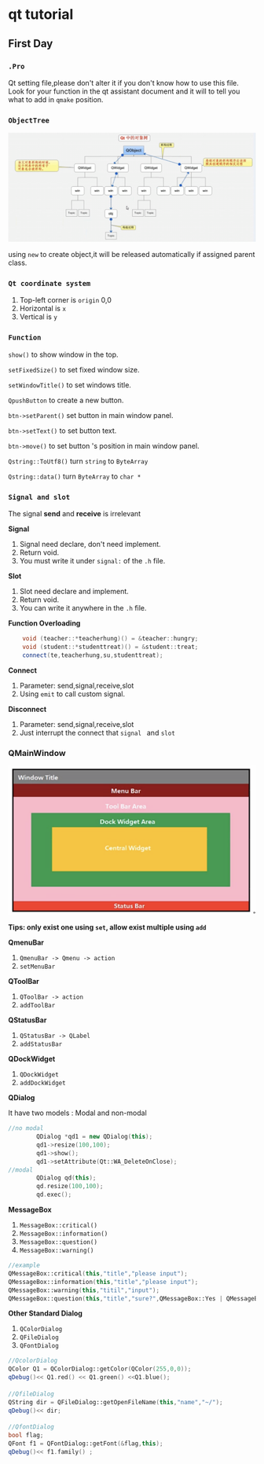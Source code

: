 # qt tutorial

## First Day

### ```.Pro```

Qt setting file,please don't alter it if you don't know how to use this file. Look for your function in the qt assistant document and it will to tell you what to add in ```qmake``` position.

### ```ObjectTree```

![na](./Pictures/duixiangshu.png)

using ```new``` to create object,it will be released automatically if assigned parent class. 

### ```Qt coordinate system ```
1. Top-left corner is ```origin``` 0,0
2. Horizontal is ```x```
3. Vertical is ```y```

### ```Function```

```show()```  to show window in the top.

```setFixedSize()``` to set fixed window size.

```setWindowTitle()``` to set windows title.

```QpushButton``` to create a new button.

```btn->setParent()``` set button in main window panel.

```btn->setText()``` to set button text.

```btn->move()``` to set button 's position in main window panel.

```Qstring::ToUtf8()``` turn ```string``` to ```ByteArray```

```Qstring::data()``` turn ```ByteArray``` to ```char * ```

### ```Signal and slot```
The signal **send** and **receive** is irrelevant

**Signal**

1. Signal need declare, don't need implement.
2. Return void.
3. You must write it under ```signal:``` of the ```.h``` file.

**Slot**

1. Slot need declare and implement.
2. Return void.
3. You can write it anywhere in the ```.h``` file.



**Function Overloading**

```C++
	void (teacher::*teacherhung)() = &teacher::hungry;
    void (student::*studenttreat)() = &student::treat;
    connect(te,teacherhung,su,studenttreat);
```

**Connect**

1. Parameter: send,signal,receive,slot
2. Using ```emit``` to call custom signal.

**Disconnect**

1. Parameter: send,signal,receive,slot
2. Just interrupt the connect that ```signal ``` and ```slot```

### QMainWindow

![s](./Pictures/mainwindows.png)

**Tips: only exist one using ```set```, allow exist multiple using ```add```**

**QmenuBar**

1. ```QmenuBar -> Qmenu -> action ```
2.  ```setMenuBar```  

**QToolBar**

1. ```QToolBar -> action ```
2.  ```addToolBar```

**QStatusBar**

1. ```QStatusBar -> QLabel ```
2. ```addStatusBar```

**QDockWidget**

1. ```QDockWidget```
2. ```addDockWidget```

**QDialog**

It have two models : Modal and non-modal 

```C++
//no modal
        QDialog *qd1 = new QDialog(this);
        qd1->resize(100,100);
        qd1->show();
        qd1->setAttribute(Qt::WA_DeleteOnClose);
//modal
        QDialog qd(this);
        qd.resize(100,100);
        qd.exec();
```

**MessageBox**

1. ```MessageBox::critical()```
2. ```MessageBox::information()```
3. ```MessageBox::question()```
4. ```MessageBox::warning()```

```c++
//example
QMessageBox::critical(this,"title","please input");
QMessageBox::information(this,"title","please input");
QMessageBox::warning(this,"titil","input");
QMessageBox::question(this,"title","sure?",QMessageBox::Yes | QMessageBox::No,QMessageBox::Yes);
```

**Other Standard Dialog**

1. ```QColorDialog```
2. ```QFileDialog```
3. ```QFontDialog```

```c++
//QcolorDialog
QColor Q1 = QColorDialog::getColor(QColor(255,0,0));
qDebug()<< Q1.red() << Q1.green() <<Q1.blue();

//QfileDialog
QString dir = QFileDialog::getOpenFileName(this,"name","~/");
qDebug()<< dir;

//QfontDialog
bool flag;
QFont f1 = QFontDialog::getFont(&flag,this);
qDebug()<< f1.family() ;
```

